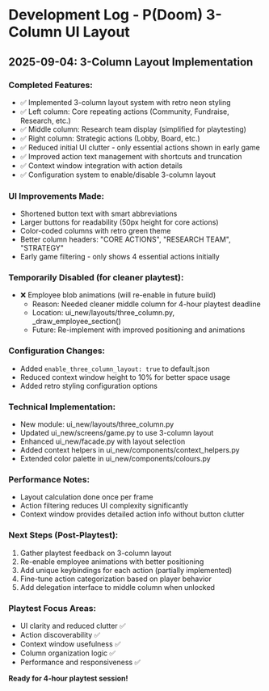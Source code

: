# Development Log - P(Doom) 3-Column UI Layout

## 2025-09-04: 3-Column Layout Implementation

### Completed Features:
- ✅ Implemented 3-column layout system with retro neon styling
- ✅ Left column: Core repeating actions (Community, Fundraise, Research, etc.)
- ✅ Middle column: Research team display (simplified for playtesting)
- ✅ Right column: Strategic actions (Lobby, Board, etc.)
- ✅ Reduced initial UI clutter - only essential actions shown in early game
- ✅ Improved action text management with shortcuts and truncation
- ✅ Context window integration with action details
- ✅ Configuration system to enable/disable 3-column layout

### UI Improvements Made:
- Shortened button text with smart abbreviations
- Larger buttons for readability (50px height for core actions)
- Color-coded columns with retro green theme
- Better column headers: "CORE ACTIONS", "RESEARCH TEAM", "STRATEGY"
- Early game filtering - only shows 4 essential actions initially

### Temporarily Disabled (for cleaner playtest):
- ❌ Employee blob animations (will re-enable in future build)
  - Reason: Needed cleaner middle column for 4-hour playtest deadline
  - Location: ui_new/layouts/three_column.py, _draw_employee_section()
  - Future: Re-implement with improved positioning and animations

### Configuration Changes:
- Added `enable_three_column_layout: true` to default.json
- Reduced context window height to 10% for better space usage
- Added retro styling configuration options

### Technical Implementation:
- New module: ui_new/layouts/three_column.py
- Updated ui_new/screens/game.py to use 3-column layout
- Enhanced ui_new/facade.py with layout selection
- Added context helpers in ui_new/components/context_helpers.py
- Extended color palette in ui_new/components/colours.py

### Performance Notes:
- Layout calculation done once per frame
- Action filtering reduces UI complexity significantly
- Context window provides detailed action info without button clutter

### Next Steps (Post-Playtest):
1. Gather playtest feedback on 3-column layout
2. Re-enable employee animations with better positioning
3. Add unique keybindings for each action (partially implemented)
4. Fine-tune action categorization based on player behavior
5. Add delegation interface to middle column when unlocked

### Playtest Focus Areas:
- UI clarity and reduced clutter ✅
- Action discoverability ✅  
- Context window usefulness ✅
- Column organization logic ✅
- Performance and responsiveness ✅

**Ready for 4-hour playtest session!**
